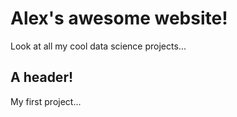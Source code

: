 # Alex's awesome website!

Look at all my cool data science projects...

## A header!

My first project...
